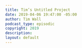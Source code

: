 ```yaml
---
title: Tim’s Untitled Project
date: 2019-04-06 19:47:00 -05:00
author: Tim Wall
podcast_type: episodic
copyright: 2019
description: 
layout: default
---
```


